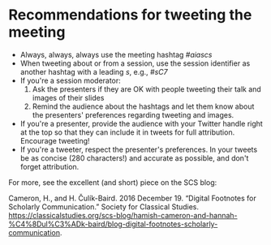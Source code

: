 # Recommendations for tweeting the meeting

- Always, always, always use the meeting hashtag *#aiascs*
- When tweeting about or from a session, use the session identifier as another hashtag with a leading *s*, e.g., *#sC7*
- If you're a session moderator:
    1. Ask the presenters if they are OK with people tweeting their talk and images of their slides
    1. Remind the audience about the hashtags and let them know about the presenters' preferences regarding tweeting and images.
- If you're a presenter, provide the audience with your Twitter handle right at the top so that they can include it in tweets for full attribution. Encourage tweeting!
- If you're a tweeter, respect the presenter's preferences. In your tweets be as concise (280 characters!) and accurate as possible, and don't forget attribution.

For more, see the excellent (and short) piece on the SCS blog:

Cameron, H., and H. Čulík-Baird. 2016 December 19. “Digital Footnotes for Scholarly Communication.” Society for Classical Studies. https://classicalstudies.org/scs-blog/hamish-cameron-and-hannah-%C4%8Dul%C3%ADk-baird/blog-digital-footnotes-scholarly-communication.
